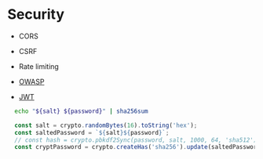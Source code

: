 # Security

- CORS
- CSRF
- Rate limiting

- [OWASP](https://cheatsheetseries.owasp.org/cheatsheets/HTML5_Security_Cheat_Sheet.html)
- [JWT](https://hasura.io/blog/best-practices-of-using-jwt-with-graphql/#jwt_persist)

```sh
  echo "${salt} ${password}" | sha256sum
```
```js
  const salt = crypto.randomBytes(16).toString('hex');
  const saltedPassword = `${salt}${password}`;
  // const hash = crypto.pbkdf2Sync(password, salt, 1000, 64, 'sha512').toString('hex');
  const cryptPassword = crypto.createHas('sha256').update(saltedPassword).digest().toString('hex');
```
